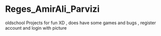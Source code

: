 # Reges_AmirAli_Parvizi
 oldschool Projects for fun XD , does have some games and bugs , register account and login with picture
